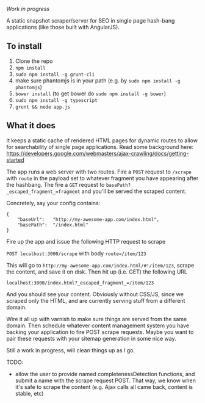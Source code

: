 *Work in progress*

A static snapshot scraper/server for SEO in single page hash-bang applications (like those built with AngularJS).

## To install

1. Clone the repo
1. `npm install`
1. `sudo npm install -g grunt-cli`
1. make sure phantomjs is in your path (e.g. by `sudo npm install -g phantomjs`)
1. `bower install` (to get bower do `sudo npm install -g bower`)
1. `sudo npm install -g typescript`
1. `grunt && node app.js`

## What it does

It keeps a static cache of rendered HTML pages for dynamic routes to allow for searchability of
single page applications. Read some background here: https://developers.google.com/webmasters/ajax-crawling/docs/getting-started

The app runs a web server with two routes. Fire a `POST` request to `/scrape` with `route` in the payload set to
whatever fragment you have appearing after the hashbang. The fire a `GET` request to `basePath?_escaped_fragment_=fragment`
and you'll be served the scraped content.

Concretely, say your config contains:

```
{
	"baseUrl":   "http://my-awesome-app.com/index.html",
	"basePath":  "/index.html"
}
```

Fire up the app and issue the following HTTP request to scrape

`POST localhost:3000/scrape` with body `route=/item/123`

This will go to `http://my-awesome-app.com/index.html/#!/item/123`, scrape the content, and save it on disk.
Then hit up (i.e. GET) the following URL

`localhost:3000/index.html?_escaped_fragment_=/item/123`

And you should see your content. Obviously without CSS/JS, since we scraped only the HTML, and are
currently serving stuff from a different domain.

Wire it all up with varnish to make sure things are served from the same domain. Then schedule
whatever content management system you have backing your application to fire POST scrape requests.
Maybe you want to pair these requests with your sitemap generation in some nice way.

Still a work in progress, will clean things up as I go.


TODO:

* allow the user to provide named completenessDetection functions, and submit a name with the scrape
request POST. That way, we know when it's safe to scrape the content (e.g. Ajax calls all came back,
content is stable, etc)

